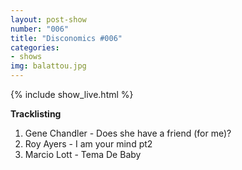 ```yaml
---
layout: post-show
number: "006"
title: "Disconomics #006"
categories:
- shows
img: balattou.jpg
---
```


{% include show_live.html %}

**Tracklisting**

1. Gene Chandler - Does she have a friend (for me)?
1. Roy Ayers - I am your mind pt2
1. Marcio Lott  - Tema De Baby
